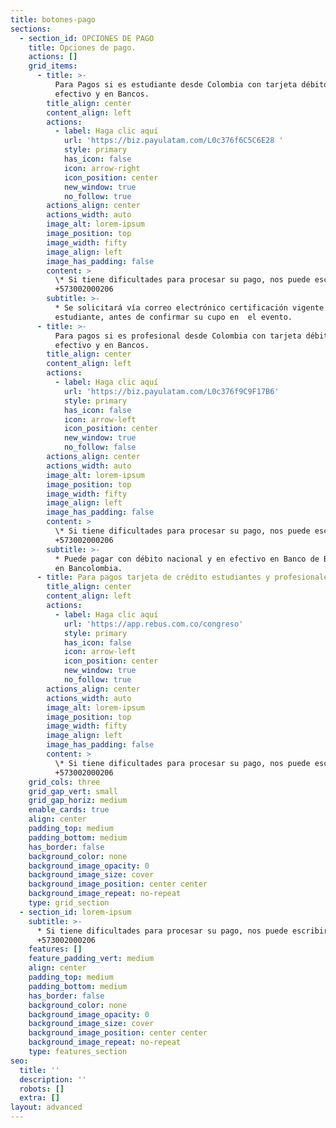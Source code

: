 ```yaml
---
title: botones-pago
sections:
  - section_id: OPCIONES DE PAGO
    title: Opciones de pago.
    actions: []
    grid_items:
      - title: >-
          Para Pagos si es estudiante desde Colombia con tarjeta débito, en
          efectivo y en Bancos.
        title_align: center
        content_align: left
        actions:
          - label: Haga clic aquí
            url: 'https://biz.payulatam.com/L0c376f6C5C6E28 '
            style: primary
            has_icon: false
            icon: arrow-right
            icon_position: center
            new_window: true
            no_follow: true
        actions_align: center
        actions_width: auto
        image_alt: lorem-ipsum
        image_position: top
        image_width: fifty
        image_align: left
        image_has_padding: false
        content: >
          \* Si tiene dificultades para procesar su pago, nos puede escribir al
          +573002000206
        subtitle: >-
          * Se solicitará vía correo electrónico certificación vigente de
          estudiante, antes de confirmar su cupo en  el evento.
      - title: >-
          Para pagos si es profesional desde Colombia con tarjeta débito, en
          efectivo y en Bancos.
        title_align: center
        content_align: left
        actions:
          - label: Haga clic aquí
            url: 'https://biz.payulatam.com/L0c376f9C9F17B6'
            style: primary
            has_icon: false
            icon: arrow-left
            icon_position: center
            new_window: true
            no_follow: false
        actions_align: center
        actions_width: auto
        image_alt: lorem-ipsum
        image_position: top
        image_width: fifty
        image_align: left
        image_has_padding: false
        content: >
          \* Si tiene dificultades para procesar su pago, nos puede escribir al
          +573002000206
        subtitle: >-
          * Puede pagar con débito nacional y en efectivo en Banco de Bogotá y
          en Bancolombia.
      - title: Para pagos tarjeta de crédito estudiantes y profesionales.
        title_align: center
        content_align: left
        actions:
          - label: Haga clic aquí
            url: 'https://app.rebus.com.co/congreso'
            style: primary
            has_icon: false
            icon: arrow-left
            icon_position: center
            new_window: true
            no_follow: true
        actions_align: center
        actions_width: auto
        image_alt: lorem-ipsum
        image_position: top
        image_width: fifty
        image_align: left
        image_has_padding: false
        content: >
          \* Si tiene dificultades para procesar su pago, nos puede escribir al
          +573002000206
    grid_cols: three
    grid_gap_vert: small
    grid_gap_horiz: medium
    enable_cards: true
    align: center
    padding_top: medium
    padding_bottom: medium
    has_border: false
    background_color: none
    background_image_opacity: 0
    background_image_size: cover
    background_image_position: center center
    background_image_repeat: no-repeat
    type: grid_section
  - section_id: lorem-ipsum
    subtitle: >-
      * Si tiene dificultades para procesar su pago, nos puede escribir al
      +573002000206
    features: []
    feature_padding_vert: medium
    align: center
    padding_top: medium
    padding_bottom: medium
    has_border: false
    background_color: none
    background_image_opacity: 0
    background_image_size: cover
    background_image_position: center center
    background_image_repeat: no-repeat
    type: features_section
seo:
  title: ''
  description: ''
  robots: []
  extra: []
layout: advanced
---
```

